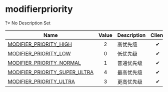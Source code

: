 # modifierpriority
?> No Description Set

Name|Value|Description|Client
--|:--:|--|:--:
[MODIFIER_PRIORITY_HIGH](Constants/modifierpriority/MODIFIER_PRIORITY_HIGH)|2|高优先级|✔
[MODIFIER_PRIORITY_LOW](Constants/modifierpriority/MODIFIER_PRIORITY_LOW)|0|低优先级|✔
[MODIFIER_PRIORITY_NORMAL](Constants/modifierpriority/MODIFIER_PRIORITY_NORMAL)|1|普通优先级|✔
[MODIFIER_PRIORITY_SUPER_ULTRA](Constants/modifierpriority/MODIFIER_PRIORITY_SUPER_ULTRA)|4|最高优先级|✔
[MODIFIER_PRIORITY_ULTRA](Constants/modifierpriority/MODIFIER_PRIORITY_ULTRA)|3|更高优先级|✔
